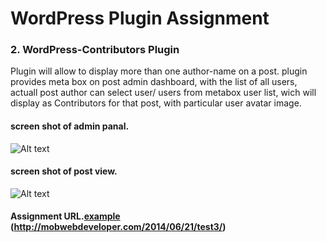 # WordPress Plugin Assignment 
### 2. WordPress-Contributors Plugin
Plugin will allow to display more than one author-name on a post.
plugin provides meta box on post admin dashboard, with the list of all users, actuall post author can select user/ users from metabox user list, wich will display as Contributors for that post, with particular user avatar image.



#### screen shot of admin panal.

![Alt text](http://mobwebdeveloper.com/wp-content/uploads/2014/06/Edit-Post.jpg "Optional title")



#### screen shot of post view.

![Alt text](http://mobwebdeveloper.com/wp-content/uploads/2014/06/post-view.jpg "Optional title")

#### Assignment URL.[example](http://mobwebdeveloper.com/2014/06/21/test3/) (http://mobwebdeveloper.com/2014/06/21/test3/) 
